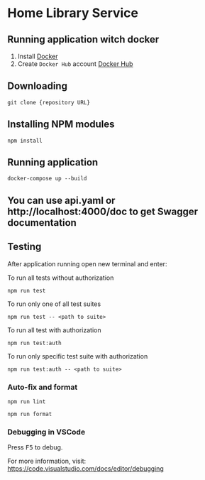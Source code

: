 # Home Library Service

## Running application witch docker

1. Install [Docker](https://docs.docker.com/engine/install/)
2. Create `Docker Hub` account [Docker Hub](https://hub.docker.com/)

## Downloading

```
git clone {repository URL}
```

## Installing NPM modules

```
npm install
```

## Running application

```
docker-compose up --build
```

## You can use api.yaml or http://localhost:4000/doc to get Swagger documentation

## Testing

After application running open new terminal and enter:

To run all tests without authorization

```
npm run test
```

To run only one of all test suites

```
npm run test -- <path to suite>
```

To run all test with authorization

```
npm run test:auth
```

To run only specific test suite with authorization

```
npm run test:auth -- <path to suite>
```

### Auto-fix and format

```
npm run lint
```

```
npm run format
```

### Debugging in VSCode

Press <kbd>F5</kbd> to debug.

For more information, visit: https://code.visualstudio.com/docs/editor/debugging
